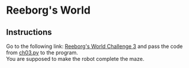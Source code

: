 # Reeborg's World

## Instructions

Go to the following link: [Reeborg's World Challenge 3](https://reeborg.ca/reeborg.html?lang=en&mode=python&menu=worlds%2Fmenus%2Freeborg_intro_en.json&name=Hurdle%204&url=worlds%2Ftutorial_en%2Fhurdle4.json) and pass the code from [ch03.py](ch03.py) to the program.  
You are supposed to make the robot complete the maze.

